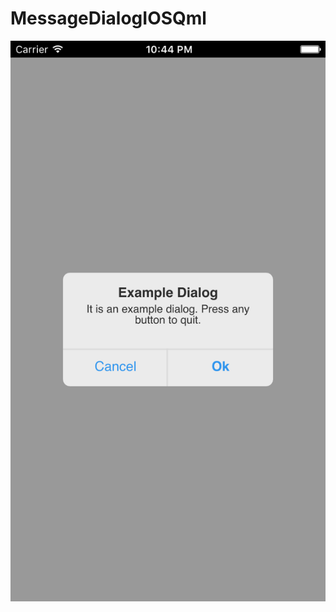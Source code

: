 # MessageDialogIOSQml

![alt tag](https://raw.githubusercontent.com/anyks/MessageDialogIOSQml/master/img.png)